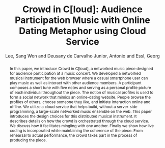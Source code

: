 --- 
title: "Crowd in C[loud]: Audience Participation Music with Online Dating Metaphor using Cloud Service" 
abstract: "In this paper, we introduce Crowd in C[loud], a networked music piece designed for audience participation at a music concert. We developed a networked musical instrument for the web browser where a casual smartphone user can play music as well as interact with other audience members. A participant composes a short tune with five notes and serving as a personal profile picture of each individual throughout the piece. The notion of musical profiles is used to form a social network that mimics an online-dating website. People browse the profiles of others, choose someone they like, and initiate interaction online and offline. We utilize a cloud service that helps build, without a server-side programming, a large-scale networked music ensemble on the web. This paper introduces the design choices for this distributed musical instrument. It describes details on how the crowd is orchestrated through the cloud service. We discuss how it facilitates mingling with one another. Finally we show how live coding is incorporated while maintaining the coherence of the piece. From rehearsal to actual performance, the crowd takes part in the process of producing the piece." 
address: "Atlanta, Georgia" 
author: "Lee, Sang Won and Deusany de Carvalho Junior, Antonio and Essl, Georg"
webAuthor: "Sang Won Lee, Antonio Deusany de Carvalho Junior, Georg Essl" 
booktitle: "Proceedings of the International Web Audio Conference" 
editor: "Freeman, Jason and Lerch, Alexander and Paradis, Matthew" 
month: "Proceedings of the International Web Audio Conference"
pages: "" 
publisher: "Georgia Tech" 
series: "WAC '16"
type: "Paper"  
year: "2016" 
id: "2016_65" 
tags: year2016
media: https://smartech.gatech.edu/bitstream/handle/1853/54594/audience_videostream.html?sequence=8&isAllowed=y 
pdflink: /_data/papers/pdf/2016/2016_65.pdf
ISSN: 2663-5844
---
